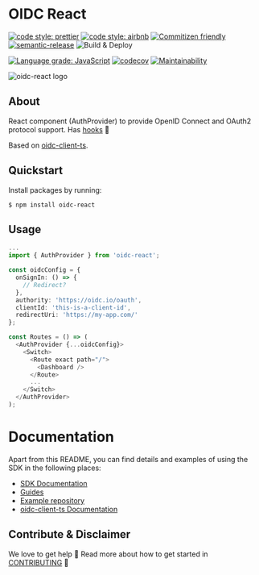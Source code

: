 # OIDC React

[![code style: prettier](https://img.shields.io/badge/code_style-prettier-ff69b4.svg?style=flat-square)](https://github.com/prettier/prettier)
[![code style: airbnb](https://img.shields.io/badge/eslint-airbnb-ff5a5f.svg?style=flat-square)](https://github.com/prettier/prettier)
[![Commitizen friendly](https://img.shields.io/badge/commitizen-friendly-brightgreen.svg?style=flat-square)](http://commitizen.github.io/cz-cli/)
[![semantic-release](https://img.shields.io/badge/%20%20%F0%9F%93%A6%F0%9F%9A%80-semantic--release-e10079.svg?style=flat-square)](https://github.com/semantic-release/semantic-release)
![Build & Deploy](https://github.com/bjerkio/oidc-react/workflows/Build%20&%20Deploy/badge.svg)

[![Language grade: JavaScript](https://img.shields.io/lgtm/grade/javascript/g/bjerkio/oidc-react.svg?logo=lgtm&logoWidth=18)](https://lgtm.com/projects/g/bjerkio/oidc-react/context:javascript)
[![codecov](https://codecov.io/gh/bjerkio/oidc-react/branch/master/graph/badge.svg)](https://codecov.io/gh/bjerkio/oidc-react)
[![Maintainability](https://api.codeclimate.com/v1/badges/69bf0921275f61ef6dd0/maintainability)](https://codeclimate.com/github/bjerkio/oidc-react/maintainability)

![oidc-react logo](assets/logo.jpg)

## About

React component (AuthProvider) to provide OpenID Connect and OAuth2 protocol support. Has [hooks](guides/HOOKS.md) 🎉

Based on [oidc-client-ts](https://github.com/authts/oidc-client-ts).

## Quickstart

Install packages by running:

```shell
$ npm install oidc-react
```

## Usage

```typescript
...
import { AuthProvider } from 'oidc-react';

const oidcConfig = {
  onSignIn: () => {
    // Redirect?
  },
  authority: 'https://oidc.io/oauth',
  clientId: 'this-is-a-client-id',
  redirectUri: 'https://my-app.com/'
};

const Routes = () => (
  <AuthProvider {...oidcConfig}>
    <Switch>
      <Route exact path="/">
        <Dashboard />
      </Route>
      ...
    </Switch>
  </AuthProvider>
);
```

# Documentation

Apart from this README, you can find details and examples of using the SDK in the following places:

- [SDK Documentation](docs/README.md)
- [Guides](guides/)
- [Example repository](https://github.com/simenandre/example-react-oidc)
- [oidc-client-ts Documentation](https://authts.github.io/oidc-client-ts/)

## Contribute & Disclaimer

We love to get help 🙏 Read more about how to get started in [CONTRIBUTING](CONTRIBUTING.md) 🌳
